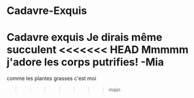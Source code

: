 # Cadavre-Exquis
Cadavre exquis
Je dirais même succulent
<<<<<<< HEAD
Mmmmm j'adore les corps putrifies! -Mia
=======
comme les plantes grasses
c'est moi
>>>>>>> main
